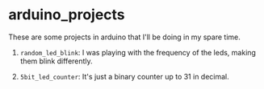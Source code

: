 # arduino_projects
 
These are some projects in arduino that I'll be doing in my spare time.

1. ```random_led_blink```:
 I was playing with the frequency of the leds, making them blink differently.


2. ```5bit_led_counter```:
 It's just a binary counter up to 31 in decimal.
